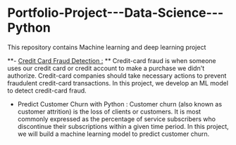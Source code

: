 # Portfolio-Project---Data-Science---Python
This repository contains Machine learning and deep learning project

**- [Credit Card Fraud Detection :](https://github.com/ismailehasan1/Portfolio-Project---Data-Science---Python/blob/1aa5b7fc3b0ef9d4bff145d183f2075eaf0ada8b/Credit_Card_Fraud_Detection.ipynb) ** Credit-card fraud is when someone uses our credit card or credit account to make a purchase we didn't authorize. Credit-card companies should take necessary actions to prevent fraudulent credit-card transactions. In this project, we develop an ML model to detect credit-card fraud.


- Predict Customer Churn with Python : Customer churn (also known as customer attrition) is the loss of clients or customers. It is most commonly expressed as the percentage of service subscribers who discontinue their subscriptions within a given time period. In this project, we will build a machine learning model to predict customer churn.
